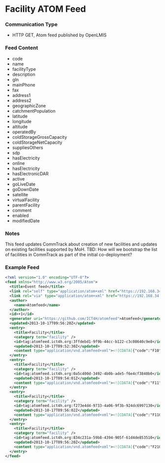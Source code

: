 # Facility ATOM Feed

### Communication Type

- HTTP GET, Atom feed published by OpenLMIS

### Feed Content

- code
- name
- facilityType
- description
- gln
- mainPhone
- fax
- address1
- address2
- geographicZone
- catchmentPopulation
- latitude
- longitude
- altitude
- operatedBy
- coldStorageGrossCapacity
- coldStorageNetCapacity
- suppliesOthers
- sdp
- hasElectricity
- online
- hasElectricity
- hasElectronicDAR
- active
- goLiveDate
- goDownDate
- satellite
- virtualFacility
- parentFacility
- comment
- enabled
- modifiedDate

### Notes

This feed updates CommTrack about creation of new facilities and updates on existing facilities supported by MoH.
TBD: How will we bootstrap the list of facilities in CommTrack as part of the initial co-deployment?  

### Example Feed
```xml
<?xml version="1.0" encoding="UTF-8"?>
<feed xmlns="http://www.w3.org/2005/Atom">
  <title>Event feed</title>
  <link rel="self" type="application/atom+xml" href="https://192.168.34.2/feeds/facility/recent" />
  <link rel="via" type="application/atom+xml" href="https://192.168.34.2/feeds/facility/1" />
  <author>
    <name>Atomfeed</name>
  </author>
  <id>+1</id>
  <generator uri="https://github.com/ICT4H/atomfeed">Atomfeed</generator>
  <updated>2013-10-17T09:56:20Z</updated>
  <entry>
    <title>Facility</title>
    <category term="facility" />
    <id>tag:atomfeed.ict4h.org:3ffdebd1-9f9b-44cc-b122-c3c08640c9e8</id>
    <updated>2013-10-17T09:52:30Z</updated>
    <content type="application/vnd.atomfeed+xml"><![CDATA[{"code":"F10","name":"Village Dispensary","description":"IT department","mainPhone":"9876234981","fax":"fax","address1":"A","address2":"B","geographicZone":"District1","facilityType":"Warehouse","catchmentPopulation":333,"latitude":22.1,"longitude":1.2,"altitude":3.3,"operatedBy":"FBO","coldStorageGrossCapacity":9.9,"coldStorageNetCapacity":6.6,"suppliesOthers":true,"sdp":true,"hasElectricity":true,"online":true,"hasElectronicSCC":true,"hasElectronicDAR":true,"active":true,"goLiveDate":1352572200000,"goDownDate":1352572200000,"satellite":false,"comment":"fc","enabled":true,"virtualFacility":false,"gln":"G7645"}]]></content>
  </entry>
  <entry>
    <title>Facility</title>
    <category term="facility" />
    <id>tag:atomfeed.ict4h.org:0a5c400d-3492-4b0b-ade5-f6e4cf3840b0</id>
    <updated>2013-10-17T09:54:01Z</updated>
    <content type="application/vnd.atomfeed+xml"><![CDATA[{"code":"F11","name":"Central Hospital","description":"IT department","mainPhone":"9876234981","fax":"fax","address1":"A","address2":"B","geographicZone":"Ngorongoro","facilityType":"Lvl3 Hospital","catchmentPopulation":333,"latitude":22.3,"longitude":1.2,"altitude":3.3,"operatedBy":"Private","coldStorageGrossCapacity":9.9,"coldStorageNetCapacity":6.6,"suppliesOthers":true,"sdp":true,"hasElectricity":true,"online":true,"hasElectronicSCC":true,"hasElectronicDAR":true,"active":true,"goLiveDate":1352572200000,"goDownDate":1352572200000,"satellite":false,"comment":"fc","enabled":true,"virtualFacility":false,"gln":"G7646"}]]></content>
  </entry>
  <entry>
    <title>Facility</title>
    <category term="facility" />
    <id>tag:atomfeed.ict4h.org:f273e4d4-9733-4a06-9f3b-924dc6997130</id>
    <updated>2013-10-17T09:56:02Z</updated>
    <content type="application/vnd.atomfeed+xml"><![CDATA[{"code":"F110","name":"Agent 100","mainPhone":"9988776655","geographicZone":"District1","facilityType":"Warehouse","operatedBy":"FBO","sdp":true,"active":true,"goLiveDate":1382003761775,"parentFacility":"F10","enabled":true,"virtualFacility":true}]]></content>
  </entry>
  <entry>
    <title>Facility</title>
    <category term="facility" />
    <id>tag:atomfeed.ict4h.org:834c231a-59b8-4394-905f-61d4de853510</id>
    <updated>2013-10-17T09:56:20Z</updated>
    <content type="application/vnd.atomfeed+xml"><![CDATA[{"code":"F210","name":"Agent 210","mainPhone":"9911221122","geographicZone":"Ngorongoro","facilityType":"Lvl3 Hospital","operatedBy":"Private","sdp":true,"active":true,"goLiveDate":1382003780521,"parentFacility":"F11","enabled":true,"virtualFacility":true}]]></content>
  </entry>
</feed>

```
